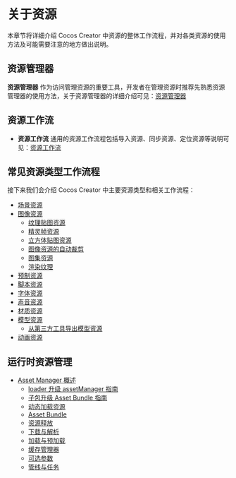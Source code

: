 # 关于资源

本章节将详细介绍 Cocos Creator 中资源的整体工作流程，并对各类资源的使用方法及可能需要注意的地方做出说明。

## 资源管理器

**资源管理器** 作为访问管理资源的重要工具，开发者在管理资源时推荐先熟悉资源管理器的使用方法，关于资源管理器的详细介绍可见：[资源管理器](../editor/assets/index.md)

## 资源工作流

- **资源工作流** 通用的资源工作流程包括导入资源、同步资源、定位资源等说明可见：[资源工作流](asset-workflow.md)

## 常见资源类型工作流程

接下来我们会介绍 Cocos Creator 中主要资源类型和相关工作流程：

- [场景资源](scene.md)
- [图像资源](image.md)
   - [纹理贴图资源](texture.md)
   - [精灵帧资源](sprite-frame.md)
   - [立方体贴图资源](../concepts/scene/skybox.md#cubemap)
   - [图像资源的自动裁剪](../ui-system/components/engine/trim.md)
   - [图集资源](atlas.md)
   - [渲染纹理](render-texture.md)
- [预制资源](prefab.md)
- [脚本资源](script.md)
- [字体资源](font.md)
- [声音资源](audio.md)
- [材质资源](material.md)
- [模型资源](mesh.md)
   - [从第三方工具导出模型资源](dcc-export-mesh.md)
- [动画资源](anim.md)

## 运行时资源管理

- [Asset Manager 概述](asset-manager.md)
    - [loader 升级 assetManager 指南](asset-manager-upgrade-guide.md)
    - [子包升级 Asset Bundle 指南](subpackage-upgrade-guide.md)
    - [动态加载资源](dynamic-load-resources.md)
    - [Asset Bundle](bundle.md)
    - [资源释放](release-manager.md)
    - [下载与解析](downloader-parser.md)
    - [加载与预加载](preload-load.md)
    - [缓存管理器](cache-manager.md)
    - [可选参数](options.md)
    - [管线与任务](pipeline-task.md)